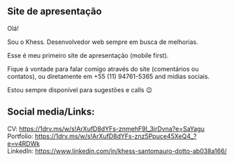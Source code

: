 ## Site de apresentação

Olá!

Sou o Khess. Desenvolvedor web sempre em busca de melhorias.

Esse é meu primeiro site de apresentação (mobile first).

Fique à vontade para falar comigo através do site (comentários ou contatos), ou diretamente em +55 (11) 94761-5365 and mídias sociais.

Estou sempre disponível para sugestões e calls :wink:

## Social media/Links:

CV: https://1drv.ms/w/s!ArXufD8dYFs-znmehF9I_3irDvna?e=SaYagu  
Portfolio: https://1drv.ms/w/s!ArXufD8dYFs-znz5Ppuce45XeQ4_?e=v4RDWk  
LinkedIn: https://www.linkedin.com/in/khess-santomauro-dotto-ab038a166/
